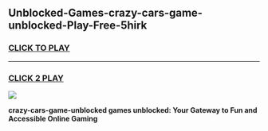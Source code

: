 
## Unblocked-Games-crazy-cars-game-unblocked-Play-Free-5hirk
<h3>
<a href="https://premium76.site?title=crazy-cars-game-unblocked&ref=19M">CLICK TO PLAY</a></h3>
<hr>

<h3>
<a href="https://premium76.site?title=crazy-cars-game-unblocked&ref=19M">CLICK 2 PLAY</a>
  
</h3>

<a href="https://premium76.site?title=crazy-cars-game-unblocked&ref=19M"><img src="https://clearcache.store/games.png"></a>


**crazy-cars-game-unblocked games unblocked: Your Gateway to Fun and Accessible Online Gaming**
